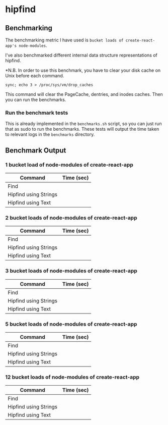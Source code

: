 # hipfind

## Benchmarking

The benchmarking metric I have used is `bucket loads of create-react-app's node-modules`. 

I've also benchmarked different internal data structure representations of hipfind.

*N.B. In order to use this benchmark, you have to clear your disk cache on Unix before each command.

```
sync; echo 3 > /proc/sys/vm/drop_caches
```

This command will clear the PageCache, dentries, and inodes caches. Then you can run the benchmarks.

### Run the benchmark tests

This is already implemented in the `benchmarks.sh` script, so you can just run that as sudo to run the benchmarks. These tests will output the time taken to relevant logs in the `benchmarks` directory.

## Benchmark Output

### 1 bucket load of node-modules of create-react-app

|Command|Time (sec)|
|---|---|
|Find||
|Hipfind using Strings||
|Hipfind using Text||

### 2 bucket loads of node-modules of create-react-app

|Command|Time (sec)|
|---|---|
|Find||
|Hipfind using Strings||
|Hipfind using Text||

### 3 bucket loads of node-modules of create-react-app

|Command|Time (sec)|
|---|---|
|Find||
|Hipfind using Strings||
|Hipfind using Text||

### 5 bucket loads of node-modules of create-react-app

|Command|Time (sec)|
|---|---|
|Find||
|Hipfind using Strings||
|Hipfind using Text||

### 12 bucket loads of node-modules of create-react-app

|Command|Time (sec)|
|---|---|
|Find||
|Hipfind using Strings||
|Hipfind using Text||


